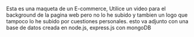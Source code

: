 Esta es una maqueta de un E-commerce, Utilice un video para el background de la pagina web pero no lo he subido y tambien un logo que tampoco lo he subido por cuestiones personales.
esto va adjunto con una base de datos creada en node.js, express.js con mongoDB
